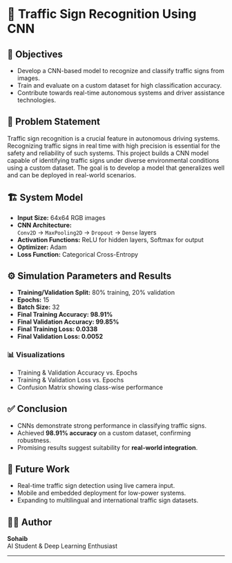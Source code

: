 # 🚦 Traffic Sign Recognition Using CNN

## 🧠 Objectives
- Develop a CNN-based model to recognize and classify traffic signs from images.
- Train and evaluate on a custom dataset for high classification accuracy.
- Contribute towards real-time autonomous systems and driver assistance technologies.

## 🚧 Problem Statement
Traffic sign recognition is a crucial feature in autonomous driving systems. Recognizing traffic signs in real time with high precision is essential for the safety and reliability of such systems. This project builds a CNN model capable of identifying traffic signs under diverse environmental conditions using a custom dataset. The goal is to develop a model that generalizes well and can be deployed in real-world scenarios.

## 🏗️ System Model
- **Input Size:** 64x64 RGB images
- **CNN Architecture:**  
  `Conv2D` → `MaxPooling2D` → `Dropout` → `Dense` layers
- **Activation Functions:** ReLU for hidden layers, Softmax for output
- **Optimizer:** Adam
- **Loss Function:** Categorical Cross-Entropy

## ⚙️ Simulation Parameters and Results
- **Training/Validation Split:** 80% training, 20% validation
- **Epochs:** 15
- **Batch Size:** 32
- **Final Training Accuracy: 98.91%**
- **Final Validation Accuracy: 99.85%**
- **Final Training Loss: 0.0338**
- **Final Validation Loss: 0.0052**

### 📊 Visualizations
- Training & Validation Accuracy vs. Epochs
- Training & Validation Loss vs. Epochs
- Confusion Matrix showing class-wise performance

## ✅ Conclusion
- CNNs demonstrate strong performance in classifying traffic signs.
- Achieved **98.91% accuracy** on a custom dataset, confirming robustness.
- Promising results suggest suitability for **real-world integration**.

## 🚀 Future Work
- Real-time traffic sign detection using live camera input.
- Mobile and embedded deployment for low-power systems.
- Expanding to multilingual and international traffic sign datasets.

## 👨‍💻 Author
**Sohaib**  
AI Student & Deep Learning Enthusiast  




---

